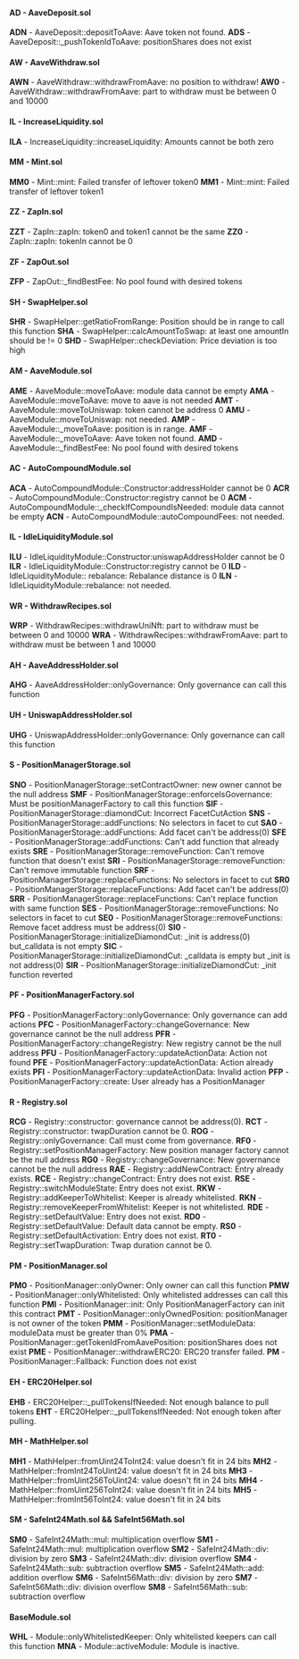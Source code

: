#### AD - AaveDeposit.sol

**ADN** - AaveDeposit::depositToAave: Aave token not found.
**ADS** - AaveDeposit::\_pushTokenIdToAave: positionShares does not exist

#### AW - AaveWithdraw.sol

**AWN** - AaveWithdraw::withdrawFromAave: no position to withdraw!
**AW0** - AaveWithdraw::withdrawFromAave: part to withdraw must be between 0 and 10000

#### IL - IncreaseLiquidity.sol

**ILA** - IncreaseLiquidity::increaseLiquidity: Amounts cannot be both zero

#### MM - Mint.sol

**MM0** - Mint::mint: Failed transfer of leftover token0
**MM1** - Mint::mint: Failed transfer of leftover token1

#### ZZ - ZapIn.sol

**ZZT** - ZapIn::zapIn: token0 and token1 cannot be the same
**ZZ0** - ZapIn::zapIn: tokenIn cannot be 0

#### ZF - ZapOut.sol

**ZFP** - ZapOut::\_findBestFee: No pool found with desired tokens

#### SH - SwapHelper.sol

**SHR** - SwapHelper::getRatioFromRange: Position should be in range to call this function
**SHA** - SwapHelper::calcAmountToSwap: at least one amountIn should be != 0
**SHD** - SwapHelper::checkDeviation: Price deviation is too high

#### AM - AaveModule.sol

**AME** - AaveModule::moveToAave: module data cannot be empty
**AMA** - AaveModule::moveToAave: move to aave is not needed
**AMT** - AaveModule::moveToUniswap: token cannot be address 0
**AMU** - AaveModule::moveToUniswap: not needed.
**AMP** - AaveModule::\_moveToAave: position is in range.
**AMF** - AaveModule::\_moveToAave: Aave token not found.
**AMD** - AaveModule::\_findBestFee: No pool found with desired tokens

#### AC - AutoCompoundModule.sol

**ACA** - AutoCompoundModule::Constructor:addressHolder cannot be 0
**ACR** - AutoCompoundModule::Constructor:registry cannot be 0
**ACM** - AutoCompoundModule::\_checkIfCompoundIsNeeded: module data cannot be empty
**ACN** - AutoCompoundModule::autoCompoundFees: not needed.

#### IL - IdleLiquidityModule.sol

**ILU** - IdleLiquidityModule::Constructor:uniswapAddressHolder cannot be 0
**ILR** - IdleLiquidityModule::Constructor:registry cannot be 0
**ILD** - IdleLiquidityModule:: rebalance: Rebalance distance is 0
**ILN** - IdleLiquidityModule::rebalance: not needed.

#### WR - WithdrawRecipes.sol

**WRP** - WithdrawRecipes::withdrawUniNft: part to withdraw must be between 0 and 10000
**WRA** - WithdrawRecipes::withdrawFromAave: part to withdraw must be between 1 and 10000

#### AH - AaveAddressHolder.sol

**AHG** - AaveAddressHolder::onlyGovernance: Only governance can call this function

#### UH - UniswapAddressHolder.sol

**UHG** - UniswapAddressHolder::onlyGovernance: Only governance can call this function

#### S - PositionManagerStorage.sol

**SNO** - PositionManagerStorage::setContractOwner: new owner cannot be the null address
**SMF** - PositionManagerStorage::enforceIsGovernance: Must be positionManagerFactory to call this function
**SIF** - PositionManagerStorage::diamondCut: Incorrect FacetCutAction
**SNS** - PositionManagerStorage::addFunctions: No selectors in facet to cut
**SA0** - PositionManagerStorage::addFunctions: Add facet can't be address(0)
**SFE** - PositionManagerStorage::addFunctions: Can't add function that already exists
**SRE** - PositionManagerStorage::removeFunction: Can't remove function that doesn't exist
**SRI** - PositionManagerStorage::removeFunction: Can't remove immutable function
**SRF** - PositionManagerStorage::replaceFunctions: No selectors in facet to cut
**SR0** - PositionManagerStorage::replaceFunctions: Add facet can't be address(0)
**SRR** - PositionManagerStorage::replaceFunctions: Can't replace function with same function
**SES** - PositionManagerStorage::removeFunctions: No selectors in facet to cut
**SE0** - PositionManagerStorage::removeFunctions: Remove facet address must be address(0)
**SI0** - PositionManagerStorage::initializeDiamondCut: \_init is address(0) but_calldata is not empty
**SIC** - PositionManagerStorage::initializeDiamondCut: \_calldata is empty but \_init is not address(0)
**SIR** - PositionManagerStorage::initializeDiamondCut: \_init function reverted

#### PF - PositionManagerFactory.sol

**PFG** - PositionManagerFactory::onlyGovernance: Only governance can add actions
**PFC** - PositionManagerFactory::changeGovernance: New governance cannot be the null address
**PFR** - PositionManagerFactory::changeRegistry: New registry cannot be the null address
**PFU** - PositionManagerFactory::updateActionData: Action not found
**PFE** - PositionManagerFactory::updateActionData: Action already exists
**PFI** - PositionManagerFactory::updateActionData: Invalid action
**PFP** - PositionManagerFactory::create: User already has a PositionManager

#### R - Registry.sol

**RCG** - Registry::constructor: governance cannot be address(0).
**RCT** - Registry::constructor: twapDuration cannot be 0.
**ROG** - Registry::onlyGovernance: Call must come from governance.
**RF0** - Registry::setPositionManagerFactory: New position manager factory cannot be the null address
**RG0** - Registry::changeGovernance: New governance cannot be the null address
**RAE** - Registry::addNewContract: Entry already exists.
**RCE** - Registry::changeContract: Entry does not exist.
**RSE** - Registry::switchModuleState: Entry does not exist.
**RKW** - Registry::addKeeperToWhitelist: Keeper is already whitelisted.
**RKN** - Registry::removeKeeperFromWhitelist: Keeper is not whitelisted.
**RDE** - Registry::setDefaultValue: Entry does not exist.
**RD0** - Registry::setDefaultValue: Default data cannot be empty.
**RS0** - Registry::setDefaultActivation: Entry does not exist.
**RT0** - Registry::setTwapDuration: Twap duration cannot be 0.

#### PM - PositionManager.sol

**PM0** - PositionManager::onlyOwner: Only owner can call this function
**PMW** - PositionManager::onlyWhitelisted: Only whitelisted addresses can call this function
**PMI** - PositionManager::init: Only PositionManagerFactory can init this contract
**PMT** - PositionManager::onlyOwnedPosition: positionManager is not owner of the token
**PMM** - PositionManager::setModuleData: moduleData must be greater than 0%
**PMA** - PositionManager::getTokenIdFromAavePosition: positionShares does not exist
**PME** - PositionManager::withdrawERC20: ERC20 transfer failed.
**PM** - PositionManager::Fallback: Function does not exist

#### EH - ERC20Helper.sol

**EHB** - ERC20Helper::\_pullTokensIfNeeded: Not enough balance to pull tokens
**EHT** - ERC20Helper::\_pullTokensIfNeeded: Not enough token after pulling.

#### MH - MathHelper.sol

**MH1** - MathHelper::fromUint24ToInt24: value doesn't fit in 24 bits
**MH2** - MathHelper::fromInt24ToUint24: value doesn't fit in 24 bits
**MH3** - MathHelper::fromUint256ToUint24: value doesn't fit in 24 bits
**MH4** - MathHelper::fromUint256ToInt24: value doesn't fit in 24 bits
**MH5** - MathHelper::fromInt56ToInt24: value doesn't fit in 24 bits

#### SM - SafeInt24Math.sol && SafeInt56Math.sol

**SM0** - SafeInt24Math::mul: multiplication overflow
**SM1** - SafeInt24Math::mul: multiplication overflow
**SM2** - SafeInt24Math::div: division by zero
**SM3** - SafeInt24Math::div: division overflow
**SM4** - SafeInt24Math::sub: subtraction overflow
**SM5** - SafeInt24Math::add: addition overflow
**SM6** - SafeInt56Math::div: division by zero
**SM7** - SafeInt56Math::div: division overflow
**SM8** - SafeInt56Math::sub: subtraction overflow

#### BaseModule.sol

**WHL** - Module::onlyWhitelistedKeeper: Only whitelisted keepers can call this function
**MNA** - Module::activeModule: Module is inactive.

